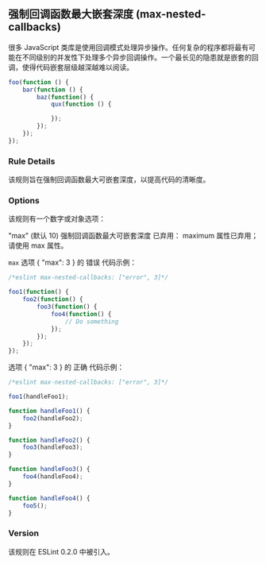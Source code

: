 ## 强制回调函数最大嵌套深度 (max-nested-callbacks)
很多 JavaScript 类库是使用回调模式处理异步操作。任何复杂的程序都将最有可能在不同级别的并发性下处理多个异步回调操作。一个最长见的隐患就是嵌套的回调，使得代码嵌套层级越深越难以阅读。
```js
foo(function () {
    bar(function () {
        baz(function() {
            qux(function () {

            });
        });
    });
});
```

### Rule Details
该规则旨在强制回调函数最大可嵌套深度，以提高代码的清晰度。

### Options
该规则有一个数字或对象选项：

"max" (默认 10) 强制回调函数最大可嵌套深度
已弃用： maximum 属性已弃用；请使用 max 属性。

```max```
选项 { "max": 3 } 的 错误 代码示例：
```js
/*eslint max-nested-callbacks: ["error", 3]*/

foo1(function() {
    foo2(function() {
        foo3(function() {
            foo4(function() {
                // Do something
            });
        });
    });
});
```

选项 { "max": 3 } 的 正确 代码示例：
```js
/*eslint max-nested-callbacks: ["error", 3]*/

foo1(handleFoo1);

function handleFoo1() {
    foo2(handleFoo2);
}

function handleFoo2() {
    foo3(handleFoo3);
}

function handleFoo3() {
    foo4(handleFoo4);
}

function handleFoo4() {
    foo5();
}
```

### Version
该规则在 ESLint 0.2.0 中被引入。
